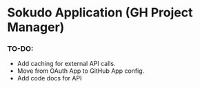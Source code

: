 # Sokudo Application (GH Project Manager)


### TO-DO:
* Add caching for external API calls.
* Move from OAuth App to GitHub App config.
* Add code docs for API